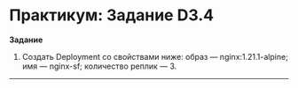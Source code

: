# Практикум: Задание D3.4

**Задание**
1. Создать Deployment со свойствами ниже:
образ — nginx:1.21.1-alpine;
имя — nginx-sf;
количество реплик — 3.
___
